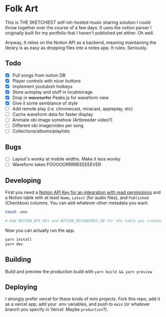 # Folk Art

This is THE SKETCHIEST self-ish-hosted music sharing solution I could throw together over the course of a few days. It uses the notion parser I originally built for my portfolio that I haven't published yet either. Oh well.

Anyway, It relies on the Notion API as a backend, meaning maintaining the library is as easy as dropping files into a notes app. It rules. Seriously.

## Todo

- [x] Pull songs from notion DB
- [x] Player controls with nicer buttons
- [x] Implement youtubish hotkeys
- [x] Store autoplay and stuff in localstorage
- [x] Drop in ~~wavesurfer~~ Peaks.js for waveform view
- [x] Give it some semblance of style 
- [ ] Add remote play (i.e. chromecast, miracast, appleplay, etc)
- [ ] Cache waveform data for faster display
- [ ] Animate obi image somehow (Artbreeder video?)
- [ ] Different obi image/video per song
- [ ] Collections/albums/playlists

## Bugs

- [ ] Layout's wonky at mobile widths. Make it less wonky
- [ ] Waveform takes FOOOOORRRREEEEEEVER

## Developing

First you need a [Notion API Key for an integration with read permissions](https://developers.notion.com/docs/getting-started) and a Notion table with at least `Name`, `Latest` (for audio files), and `Published` (Checkbox) columns. You can add whatever other metadata you want.

```bash
touch .env

# Add NOTION_API_KEY and NOTION_RECORDINGS_DB for the table you created earlier.
```

Now you can actually run the app.

```bash
yarn install
yarn dev
```

## Building

Build and preview the production build with `yarn build && yarn preview`

## Deploying

I strongly prefer vercel for these kinds of mini projects. Fork this repo, add it as a vercel app, add your .env variables, and push to `main` (or whatever branch you specify in Vercel. Maybe `production`?).
